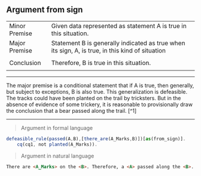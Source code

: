 ## Argument from sign

<table>
  <tr>
    <td height="40">Minor Premise</td>
    <td height="40">Given data represented as statement A is true in this situation.</td>
  </tr>
  <tr>
    <td height="40">Major Premise</td>
    <td height="40">Statement B is generally indicated as true when its sign, A, is true, in this kind of situation</td>
  </tr>
  <tr>
     <td height="40">Conclusion</td>
     <td height="40">Therefore, B is true in this situation.</td>
  </tr>
</table>

---

The major premise is a conditional statement that if A is true, then generally, but subject to exceptions, B is also true. This generalization is defeasible. The tracks could have been planted on the trail by tricksters. But in the absence of evidence of some trickery, it is reasonable to provisionally draw the conclusion that a bear passed along the trail. [^1]

---

> Argument in formal language

```javascript
defeasible_rule(passed(A,B),[there_are(A_Marks,B)])[as(from_sign)].
    cq(cq1, not planted(A_Marks)).
```

> Argument in natural language

```html
There are <A_Marks> on the <B>. Therefore, a <A> passed along the <B>.
```


